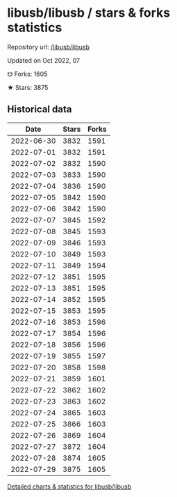 # libusb/libusb / stars & forks statistics

Repository url: [/libusb/libusb](https://github.com/libusb/libusb)

Updated on Oct 2022, 07

☋ Forks: 1605

★ Stars: 3875

## Historical data
| Date | Stars | Forks |
|------|-------|-------|
| 2022-06-30 | 3832 | 1591 | 
| 2022-07-01 | 3832 | 1591 | 
| 2022-07-02 | 3832 | 1590 | 
| 2022-07-03 | 3833 | 1590 | 
| 2022-07-04 | 3836 | 1590 | 
| 2022-07-05 | 3842 | 1590 | 
| 2022-07-06 | 3842 | 1590 | 
| 2022-07-07 | 3845 | 1592 | 
| 2022-07-08 | 3845 | 1593 | 
| 2022-07-09 | 3846 | 1593 | 
| 2022-07-10 | 3849 | 1593 | 
| 2022-07-11 | 3849 | 1594 | 
| 2022-07-12 | 3851 | 1595 | 
| 2022-07-13 | 3851 | 1595 | 
| 2022-07-14 | 3852 | 1595 | 
| 2022-07-15 | 3853 | 1595 | 
| 2022-07-16 | 3853 | 1596 | 
| 2022-07-17 | 3854 | 1596 | 
| 2022-07-18 | 3856 | 1596 | 
| 2022-07-19 | 3855 | 1597 | 
| 2022-07-20 | 3858 | 1598 | 
| 2022-07-21 | 3859 | 1601 | 
| 2022-07-22 | 3862 | 1602 | 
| 2022-07-23 | 3863 | 1602 | 
| 2022-07-24 | 3865 | 1603 | 
| 2022-07-25 | 3866 | 1603 | 
| 2022-07-26 | 3869 | 1604 | 
| 2022-07-27 | 3872 | 1604 | 
| 2022-07-28 | 3874 | 1605 | 
| 2022-07-29 | 3875 | 1605 | 


[Detailed charts & statistics for libusb/libusb](https://reviewgithub.com/rep/libusb/libusb)
